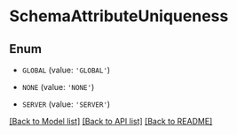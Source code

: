 # SchemaAttributeUniqueness


## Enum

* `GLOBAL` (value: `'GLOBAL'`)

* `NONE` (value: `'NONE'`)

* `SERVER` (value: `'SERVER'`)

[[Back to Model list]](../README.md#documentation-for-models) [[Back to API list]](../README.md#documentation-for-api-endpoints) [[Back to README]](../README.md)


